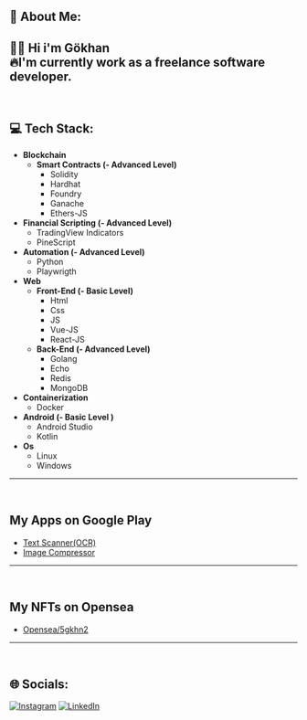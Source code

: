 ## 💫 About Me:
👋🏻 Hi i'm Gökhan<br>
🔥I'm currently work as a freelance software developer.
---
<br>

## 💻 Tech Stack:
- **Blockchain**
  - **Smart Contracts (- Advanced Level)**
    - Solidity
    - Hardhat
    - Foundry
    - Ganache
    - Ethers-JS
- **Financial Scripting (- Advanced Level)**
  - TradingView Indicators
  - PineScript
- **Automation (- Advanced Level)**
  - Python
  - Playwrigth
- **Web**
  - **Front-End (- Basic Level)**
    - Html 
    - Css
    - JS
    - Vue-JS
    - React-JS
  - **Back-End (- Advanced Level)**
    - Golang
    - Echo
    - Redis
    - MongoDB
- **Containerization**
  - Docker
- **Android (- Basic Level )**
  - Android Studio
  - Kotlin
- **Os**
  - Linux
  - Windows
---
<br>

## My Apps on Google Play
- <a href="https://play.google.com/store/apps/details?id=com.gkhn.textrecognizer">Text Scanner(OCR)</a>
- <a href="https://play.google.com/store/apps/details?id=com.gkhn.imagecompressor">Image Compressor</a>
---
<br>

## My NFTs on Opensea
- <a href="https://opensea.io/5gkhn2">Opensea/5gkhn2</a>
---
<br>

## 🌐 Socials:
[![Instagram](https://img.shields.io/badge/Instagram-%23E4405F.svg?logo=Instagram&logoColor=white)](https://instagram.com/5gkhn2) [![LinkedIn](https://img.shields.io/badge/LinkedIn-%230077B5.svg?logo=linkedin&logoColor=white)](https://www.linkedin.com/in/5gkhn2/) 
